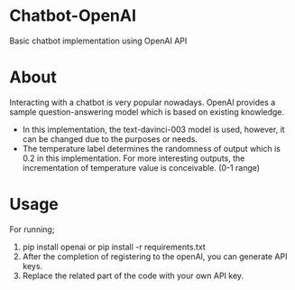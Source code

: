 # Chatbot-OpenAI
 Basic chatbot implementation using OpenAI API
# About 
 Interacting with a chatbot is very popular nowadays. OpenAI provides a sample question-answering model which is based on existing knowledge.
 * In this implementation, the text-davinci-003 model is used, however, it can be changed due to the purposes or needs.
 * The temperature label determines the randomness of output which is 0.2 in this implementation. For more interesting outputs, the incrementation of temperature value is conceivable. (0-1 range)
# Usage
 For running;
 1. pip install openai or pip install -r requirements.txt
 2. After the completion of registering to the openAI, you can generate API keys.
 3. Replace the related part of the code with your own API key.
